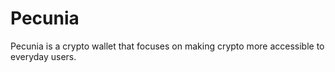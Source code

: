 # Pecunia

Pecunia is a crypto wallet that focuses on making crypto more accessible to everyday users.
